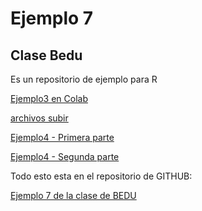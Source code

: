# Ejemplo 7

## Clase Bedu

Es un repositorio de ejemplo para R

[Ejemplo3 en Colab](https://colab.research.google.com/github/caballeroarturo/Ejemplo7/blob/main/Ejemplo_03.ipynb "Ejemplo3 en Colab")

[archivos subir](https://caballeroarturo.github.io/Ejemplo7/archivosubir "archivos subir")

[Ejemplo4 - Primera parte](https://caballeroarturo.github.io/Ejemplo7/Ejemplo4_1.html)

[Ejemplo4 - Segunda parte](https://caballeroarturo.github.io/Ejemplo7/Ejemplo4_2.html)

Todo esto esta en el repositorio de GITHUB: 

[Ejemplo 7 de la clase de BEDU](https://github.com/caballeroarturo/Ejemplo7)

